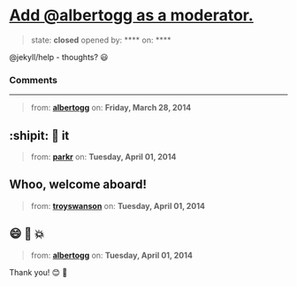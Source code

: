 # [Add @albertogg as a moderator.](https://github.com/jekyll/jekyll-help/pull/4)

> state: **closed** opened by: **** on: ****

@jekyll/help - thoughts? :smiley: 

### Comments

---
> from: [**albertogg**](https://github.com/jekyll/jekyll-help/pull/4#issuecomment-38955054) on: **Friday, March 28, 2014**

:shipit: :ship: it
---
> from: [**parkr**](https://github.com/jekyll/jekyll-help/pull/4#issuecomment-39217941) on: **Tuesday, April 01, 2014**

Whoo, welcome aboard!
---
> from: [**troyswanson**](https://github.com/jekyll/jekyll-help/pull/4#issuecomment-39218672) on: **Tuesday, April 01, 2014**

:smile: :tada: :boom: 
---
> from: [**albertogg**](https://github.com/jekyll/jekyll-help/pull/4#issuecomment-39235285) on: **Tuesday, April 01, 2014**

Thank you! :blush: :tada: 
